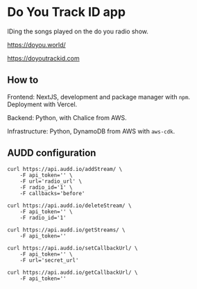 # Do You Track ID app

IDing the songs played on the do you radio show.

https://doyou.world/

https://doyoutrackid.com

## How to

Frontend: NextJS, development and package manager with `npm`. Deployment with Vercel.

Backend: Python, with Chalice from AWS.

Infrastructure: Python, DynamoDB from AWS with `aws-cdk`.

## AUDD configuration

```
curl https://api.audd.io/addStream/ \
    -F api_token='' \
    -F url='radio_url' \
    -F radio_id='1' \
    -F callbacks='before'

curl https://api.audd.io/deleteStream/ \
    -F api_token='' \
    -F radio_id='1'

curl https://api.audd.io/getStreams/ \
    -F api_token=''

curl https://api.audd.io/setCallbackUrl/ \
    -F api_token='' \
    -F url='secret_url'

curl https://api.audd.io/getCallbackUrl/ \
    -F api_token=''
```
